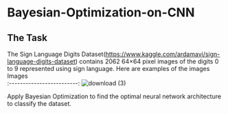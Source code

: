 # Bayesian-Optimization-on-CNN
## The Task
The Sign Language Digits Dataset(https://www.kaggle.com/ardamavi/sign-language-digits-dataset) contains 2062 64×64 pixel images of the digits 0 to 9 represented using sign language. Here are examples of the images
Images       
:-------------------------:
![download (3)](https://user-images.githubusercontent.com/82107572/154524893-50183d16-176e-4a37-b988-abaec20527a8.png)

Apply Bayesian Optimization to find the optimal neural network architecture to classify the dataset.
